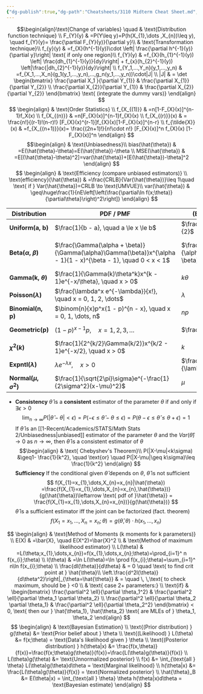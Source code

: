 ```yaml
---
{"dg-publish":true,"dg-path":"Cheatsheets/3110 Midterm Cheat Sheet.md","permalink":"/cheatsheets/3110-midterm-cheat-sheet/","created":"2025-07-07T16:19:57.516-04:00","updated":"2025-07-07T17:14:55.019-04:00"}
---
```


$$\begin{align}\text{Change of variables} \quad  & \text{Distribution function technique} \\
 F_{Y}(y) & =P(Y\leq y)=P(h(X_{1},\dots ,X_{n})\leq y), \quad f_{Y}(y)= \frac{\partial F_{Y}(y)}{\partial y}\\
 & \text{Transformation technique}\\
f_{y}(y) & =f_{X}(h^{-1}(y))\cdot \left|  \frac{\partial h^{-1}(y)}{\partial y}\right| \text{ if only one region}\\
f_{Y}(y) & =f_{X}(h_{1}^{-1}(y)) \left| \frac{dh_{1}^{-1}(y)}{dy}\right| + f_{x}(h_{2}^{-1}(y)) \left|\frac{|dh_{2}^{-1}(y)}{dy}\right| \\
f_{Y_1,...,Y_n}(y_1,...,y_n) & =f_{X_1,...,X_n}(g_1(y_1,...,y_n),...,g_n(y_1,...,y_n))\cdot|J| \\
|J| & = \det
\begin{bmatrix}
\frac{\partial X_1 }{\partial Y_{1}} & \frac{\partial X_{1}}{\partial Y_{2}} \\
\frac{\partial X_{2}}{\partial Y_{1}} & \frac{\partial X_{2}}{\partial Y_{2}} 
\end{bmatrix} \text{ (integrate the dummy vars)}
\end{align}
$$
$$
\begin{align} 
 & \text{Order Statistics} \\
f_{X_{(1)}} & =n[1-F_{X}(x)]^{n-1}f_X(x) \\
f_{X_{(n)}} & =n[F_{X}(x)]^{n-1}f_{X}(x) \\
f_{X_{(r)}}(x) & = \frac{n!}{(r-1)!(n-r)!} [F_{X}(x)^{r-1}]f_{X}(x)[1-F_{X}(x)]^{n-r} \\
f_{\tilde{X}}(x)  & =f_{X_{(n+1)}}(x)= \frac{(2n+1)!}{n!\cdot n!} [F_{X}(x)]^n f_{X}(x) [1-F_{X}(x)]^n
\end{align}
$$
$$\begin{align}
  & \text{Unbiasedness}\\
bias(\hat{\theta}) & =E(\hat{\theta}-\theta)=E(\hat{\theta})-\theta \\
 MSE(\hat{\theta}) & =E[(\hat{\theta}-\theta)^2]=var(\hat{\theta})+[E(\hat{\theta})-\theta]^2
\end{align}
$$
$$
\begin{align}
 & \text{Efficiency (compare unbiased estimators)} \\
\text{efficiency}(\hat{\theta}) & =\frac{CRLB}{Var(\hat{\theta})}\leq 1\quad \text{ if } Var(\hat{\theta})=CRLB \to \text{UMVUE}\\
var(\hat{\theta}) & \geq\huge\frac{1}{nE\left[\left(\frac{\partial\ln f(x;\theta)}{\partial\theta}\right)^2\right]} 
\end{align}
$$

| **Distribution**            | **PDF / PMF**                                                                                                  | **(E(X))**                      | **E(X²)**                                                         | **(Var(X))**                                                 |
| --------------------------- | -------------------------------------------------------------------------------------------------------------- | ------------------------------- | ----------------------------------------------------------------- | ------------------------------------------------------------ |
| **Uniform(a, b)**           | $\frac{1}{b - a}, \quad a \le x \le b$                                                                         | $\frac{a + b}{2}$               | $\frac{a^2 + ab + b^2}{3}$                                        | $\frac{(b - a)^2}{12}$                                       |
| **Beta($\alpha$, $\beta$)** | $\frac{\Gamma(\alpha + \beta)}{\Gamma(\alpha)\Gamma(\beta)}x^{\alpha - 1}(1 - x)^{\beta - 1}, \quad 0 < x < 1$ | $\frac{\alpha}{\alpha + \beta}$ | $\frac{\alpha(\alpha + 1)}{(\alpha + \beta)(\alpha + \beta + 1)}$ | $\frac{\alpha\beta}{(\alpha + \beta)^2(\alpha + \beta + 1)}$ |
| **Gamma(k, $\theta$)**      | $\frac{1}{\Gamma(k)\theta^k}x^{k - 1}e^{-x/\theta}, \quad x > 0$                                               | $k\theta$                       | $k(k + 1)\theta^2$                                                | $k\theta^2$                                                  |
| **Poisson($\lambda$)**      | $\frac{\lambda^x e^{-\lambda}}{x!}, \quad x = 0, 1, 2, \dots$                                                  | $\lambda$                       | $\lambda(\lambda + 1)$                                            | $\lambda$                                                    |
| **Binomial(n, p)**          | $\binom{n}{x}p^x(1 - p)^{n - x}, \quad x = 0, 1, \dots, n$                                                     | $np$                            | $np(1 - p) + np^2$                                                | $np(1 - p)$                                                  |
| **Geometric(p)**            | $(1 - p)^{x - 1}p, \quad x = 1, 2, 3, \dots$                                                                   | $\frac{1}{p}$                   | $\frac{2 - p}{p^2}$                                               | $\frac{1 - p}{p^2}$                                          |
| **$\chi^2(k)$**             | $\frac{1}{2^{k/2}\Gamma(k/2)}x^{k/2 - 1}e^{-x/2}, \quad x > 0$                                                 | $k$                             | $k(k + 2)$                                                        | $2k$                                                         |
| **Expntl($\lambda$)**       | $\lambda e^{-\lambda x}, \quad x > 0$                                                                          | $\frac{1}{\lambda}$             | $\frac{2}{\lambda^2}$                                             | $\frac{1}{\lambda^2}$                                        |
| **Normal($\mu,\sigma^2$)**  | $\frac{1}{\sqrt{2\pi}\sigma}e^{-\frac{1}{2\sigma^2}(x-\mu)^2}$                                                 | $\mu$                           | $\mu^2+\sigma^2$                                                  | $\sigma^2$                                                   |

- **Consistency**
$\hat{\theta}$ is a **consistent** estimator of the parameter $\theta$ if and only if  $\exists\epsilon>0$
$$
\lim_{ n \to \infty } P(|\hat{\theta}-\theta|<\epsilon)=P(-\epsilon\leq \hat{\theta}-\theta\leq \epsilon ) 
  = P( \theta - \epsilon \leq \hat{\theta} \leq \theta + \epsilon ) =1
$$
If $\hat{\theta}$ is an [[1-Recent/Academics/STATS/Math Stats 2/Unbiasedness\|unbiased]] estimator of the parameter $\theta$ and the $Var(\hat{\theta})\to0$ as $n\to \infty$, then $\hat{\theta}$ is a consistent estimator of $\theta$
$$\begin{align} 
 & \text{
Chebyshev's Theorem}\\
P(|X-\mu|<k\sigma) &\geq1- \frac{1}{k^2}, \quad  \text{or} \quad P(|X-\mu|\geq k\sigma)\leq \frac{1}{k^2}
\end{align}
$$
**Sufficiency**
If the conditional given $\hat{\theta}$ depends on $\theta$, $\hat{\theta}$ is not sufficient
$$
f(X_{1}=x_{1},\dots,X_{n}=x_{n}|\hat{\theta})  =\frac{f(X_{1}=x_{1},\dots,X_{n}=x_{n},\hat{\theta})}{g(\hat{\theta})\leftarrow \text{ pdf of }\hat{\theta}} = \frac{f(X_{1}=x_{1},\dots,X_{n}=x_{n})}{g(\hat{\theta})}
$$
$\hat{\theta}$ is a sufficient estimator iff the joint can be factorized (fact. theorem)
$$
f(X_{1}=x_{1},\dots,X_{n}=x_{n};\theta)=g(\hat{\theta},\theta) \cdot h(x_{1},\dots ,x_{n})
$$

$$
\begin{align}
 & \text{Method of Moments        (k moments for k parameters)} \\
E(X) & =\bar{X}, \quad E(X^2)=\bar{X}^2 \\
 & \text{Method of maximum likelihood estimator} \\
L(\theta) & =L(\theta;x_{1},\dots,x_{n})=f(x_{1},\dots,x_{n};\theta)=\prod_{i=1}^ n f(x_{i};\theta) \\
l(\theta) & =\ln L(\theta)=\ln \prod f(x_{i};\theta)=\sum_{i=1}^ n\ln f(x_{i};\theta) \\
\frac{dl(\theta)}{d\theta} & = 0 \quad \text{ to find crit point at } \hat{\theta}\\
\left.\frac{d^2l(\theta)}{d\theta^2}\right|_{\theta=\hat{\theta}} & = \quad \, \,\text{ to check maximum, should be } <0 \\
 & \text{ case 2+ parameters:} \\
 \text{if}  & \begin{bmatrix}
\frac{\partial^2 \ell}{\partial \theta_1^2} & \frac{\partial^2 \ell}{\partial \theta_1 \partial \theta_2} \\
\frac{\partial^2 \ell}{\partial \theta_2 \partial \theta_1} & \frac{\partial^2 \ell}{\partial \theta_2^2}
\end{bmatrix} < 0, \text{ then our } \hat{\theta_1}, \hat{\theta_2} \text{ are MLEs of } \theta_1, \theta_2
\end{align}
$$
$$
\begin{align}  & \text{Bayesian Estimation} \\
 \text{(Prior distribution) } g(\theta) &= \text{Prior belief about } \theta \\ \text{(Likelihood) } L(\theta) &= f(x;\theta) = \text{Data's likelihood given } \theta \\ \text{(Posterior distribution) } h(\theta|x) &= \frac{f(x,\theta)}{f(x)}=\frac{f(x;\theta)g(\theta)}{f(x)}=\frac{L(\theta)g(\theta)}{f(x)} \\ L(\theta)g(\theta) &= \text{Unnormalized posterior} \\ f(x) &= \int_{\text{all } \theta} L(\theta)g(\theta)d\theta = \text{Marginal likelihood} \\ h(\theta|x) &= \frac{L(\theta)g(\theta)}{f(x)} = \text{Normalized posterior} \\ \hat{\theta}_B &= E(\theta|x) = \int_{\text{all } \theta} \theta h(\theta|x)d\theta = \text{Bayesian estimate} \end{align}
$$

